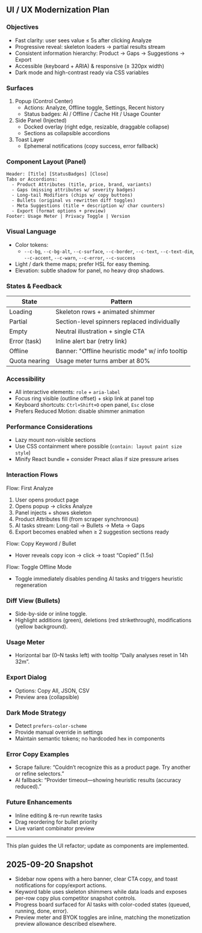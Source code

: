 ## UI / UX Modernization Plan

### Objectives
- Fast clarity: user sees value ≤ 5s after clicking Analyze
- Progressive reveal: skeleton loaders → partial results stream
- Consistent information hierarchy: Product → Gaps → Suggestions → Export
- Accessible (keyboard + ARIA) & responsive (≥ 320px width)
- Dark mode and high-contrast ready via CSS variables

### Surfaces
1. Popup (Control Center)
   - Actions: Analyze, Offline toggle, Settings, Recent history
   - Status badges: AI / Offline / Cache Hit / Usage Counter
2. Side Panel (Injected)
   - Docked overlay (right edge, resizable, draggable collapse)
   - Sections as collapsible accordions
3. Toast Layer
   - Ephemeral notifications (copy success, error fallback)

### Component Layout (Panel)
```
Header: [Title] [StatusBadges] [Close]
Tabs or Accordions:
  - Product Attributes (title, price, brand, variants)
  - Gaps (missing attributes w/ severity badges)
  - Long-tail Modifiers (chips w/ copy buttons)
  - Bullets (original vs rewritten diff toggles)
  - Meta Suggestions (title + description w/ char counters)
  - Export (format options + preview)
Footer: Usage Meter | Privacy Toggle | Version
```

### Visual Language
- Color tokens:
  - `--c-bg`, `--c-bg-alt`, `--c-surface`, `--c-border`, `--c-text`, `--c-text-dim`, `--c-accent`, `--c-warn`, `--c-error`, `--c-success`
- Light / dark theme maps; prefer HSL for easy theming.
- Elevation: subtle shadow for panel, no heavy drop shadows.

### States & Feedback
| State | Pattern |
|-------|---------|
| Loading | Skeleton rows + animated shimmer |
| Partial | Section-level spinners replaced individually |
| Empty | Neutral illustration + single CTA |
| Error (task) | Inline alert bar (retry link) |
| Offline | Banner: "Offline heuristic mode" w/ info tooltip |
| Quota nearing | Usage meter turns amber at 80% |

### Accessibility
- All interactive elements: `role` + `aria-label`
- Focus ring visible (outline offset) + skip link at panel top
- Keyboard shortcuts: `Ctrl+Shift+O` open panel, `Esc` close
- Prefers Reduced Motion: disable shimmer animation

### Performance Considerations
- Lazy mount non-visible sections
- Use CSS containment where possible (`contain: layout paint size style`)
- Minify React bundle + consider Preact alias if size pressure arises

### Interaction Flows
Flow: First Analyze
1. User opens product page
2. Opens popup → clicks Analyze
3. Panel injects + shows skeleton
4. Product Attributes fill (from scraper synchronous)
5. AI tasks stream: Long-tail → Bullets → Meta → Gaps
6. Export becomes enabled when ≥ 2 suggestion sections ready

Flow: Copy Keyword / Bullet
- Hover reveals copy icon → click → toast “Copied” (1.5s)

Flow: Toggle Offline Mode
- Toggle immediately disables pending AI tasks and triggers heuristic regeneration

### Diff View (Bullets)
- Side-by-side or inline toggle.
- Highlight additions (green), deletions (red strikethrough), modifications (yellow background).

### Usage Meter
- Horizontal bar (0–N tasks left) with tooltip “Daily analyses reset in 14h 32m”.

### Export Dialog
- Options: Copy All, JSON, CSV
- Preview area (collapsible)

### Dark Mode Strategy
- Detect `prefers-color-scheme`
- Provide manual override in settings
- Maintain semantic tokens; no hardcoded hex in components

### Error Copy Examples
- Scrape failure: “Couldn’t recognize this as a product page. Try another or refine selectors.”
- AI fallback: “Provider timeout—showing heuristic results (accuracy reduced).”

### Future Enhancements
- Inline editing & re-run rewrite tasks
- Drag reordering for bullet priority
- Live variant combinator preview

---
This plan guides the UI refactor; update as components are implemented.

## 2025-09-20 Snapshot
- Sidebar now opens with a hero banner, clear CTA copy, and toast notifications for copy/export actions.
- Keyword table uses skeleton shimmers while data loads and exposes per-row copy plus competitor snapshot controls.
- Progress board surfaced for AI tasks with color-coded states (queued, running, done, error).
- Preview meter and BYOK toggles are inline, matching the monetization preview allowance described elsewhere.
